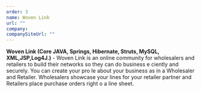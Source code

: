 ```yaml
---
order: 3
name: Woven Link
url: ""
company: 
companySiteUrl: ""
---
```


**Woven Link (Core JAVA, Springs, Hibernate, Struts, MySQL, XML,JSP,Log4J.)** - Woven Link is an online community for wholesalers and retailers to build their networks so they can do business e ciently and securely. You can create your pro le about your business as in a Wholesaler and Retailer. Wholesalers showcase your lines for your retailer partner and Retailers place purchase orders right o  a line sheet.
